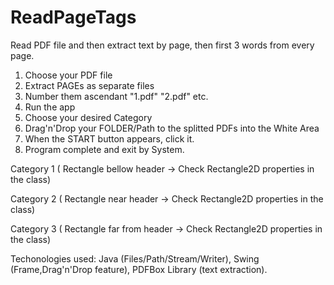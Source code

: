 # ReadPageTags
Read PDF file and then extract text by page, then first 3 words from every page.


1. Choose your PDF file
2. Extract PAGEs as separate files
3. Number them ascendant "1.pdf" "2.pdf" etc.
4. Run the app
5. Choose your desired Category
6. Drag'n'Drop your FOLDER/Path to the splitted PDFs into the White Area
7. When the START button appears, click it.
8. Program complete and exit by System.

Category 1 ( Rectangle bellow header -> Check Rectangle2D properties in the class)

Category 2 ( Rectangle near header -> Check Rectangle2D properties in the class)

Category 3 ( Rectangle far from header -> Check Rectangle2D properties in the class)



Techonologies used:
Java (Files/Path/Stream/Writer), Swing (Frame,Drag'n'Drop feature), PDFBox Library (text extraction).
